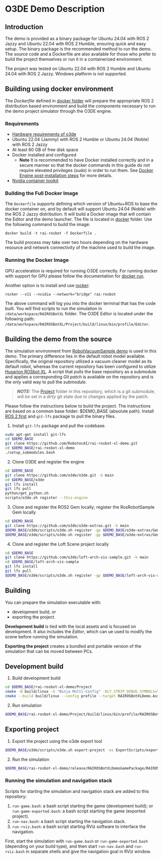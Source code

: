 # O3DE Demo Description

## Introduction

The demo is provided as a binary package for Ubuntu 24.04 with ROS 2 Jazzy and Ubuntu 22.04 with ROS 2 Humble, ensuring quick and easy setup. The binary package is the recommended method to run the demo. The source code and a Dockerfile are also available for those who prefer to build the project themselves or run it in a containerized environment.

The project was tested on Ubuntu 22.04 with ROS 2 Humble and Ubuntu 24.04 with ROS 2 Jazzy. Windows platform is not supported. 

## Building using docker environment

The _Dockerfile_ defined in [docker folder](./docker) will prepare the appropriate ROS 2 distribution based environment and build the components necessary to run the demo project simulator through the O3DE engine.

### Requirements

* [Hardware requirements of o3de](https://www.o3de.org/docs/welcome-guide/requirements/)
* Ubuntu 22.04 (Jammy) with ROS 2 Humble or Ubuntu 24.04 (Noble) with ROS 2 Jazzy
* At least 60 GB of free disk space
* Docker installed and configured
  * **Note** It is recommended to have Docker installed correctly and in a secure manner so that the docker commands in this guide do not require elevated privileges (sudo) in order to run them. See [Docker Engine post-installation steps](https://docs.docker.com/engine/install/linux-postinstall/) for more details.
* [Nvidia container toolkit](https://docs.nvidia.com/datacenter/cloud-native/container-toolkit/install-guide.html#docker)

### Building the Full Docker Image

The `Dockerfile` supports defining which version of Ubuntu+ROS to base the docker container on, and by default will support Ubuntu 24.04 (Noble) with the ROS 2 Jazzy distribution. It will build a Docker image that will contain the Editor and the demo launcher. The file is located in [docker](./docker) folder. Use the following command to build the image:

```
docker build -t rai-rosbot -f Dockerfile .
```

The build process may take over two hours depending on the hardware resource and network connectivity of the machine used to build the image.

### Running the Docker Image

GPU acceleration is required for running O3DE correctly. For running docker with support for GPU please follow the documentation for [docker run](https://docs.docker.com/engine/reference/commandline/run/).

Another option is to install and use [rocker](https://github.com/osrf/rocker):

```
rocker --x11 --nvidia --network="bridge" rai-rosbot
```

The above command will log you into the docker terminal that has the code built. You will find scripts to run the simulation in `/data/workspace/RAIROSBotXL` folder. The O3DE Editor is located under the following path: `/data/workspace/RAIROSBotXL/Project/build/linux/bin/profile/Editor`.

## Building the demo from the source

The simulation environment from [RobotVacuumSample demo](https://github.com/o3de/RobotVacuumSample) is used in this demo. The primary difference lies in the default robot model available. Specifically, the original repository utilized a vacuum cleaner model as its default robot, whereas the current repository has been configured to utilize [Husarion ROSbot XL](https://husarion.com/manuals/rosbot-xl/). A script that pulls the base repository as a submodule and applies a corresponding _Git patch_ is available on the repository and is the only valid way to pull the _submodule_. 

> **_NOTE:_** The [Project](../Project) folder in this repository, which is a git submodule, will be set in a *dirty* git state due to changes applied by the patch.

Please follow the instructions below to build the project. The instructions are based on a common base folder: $DEMO_BASE (absolute path). Install [ROS 2 first](https://docs.ros.org/en/humble/Installation/Ubuntu-Install-Debians.html) and `git-lfs` package to pull the binary files.

1. Install `git-lfs` package and pull the codebase.
```bash
sudo apt-get install git-lfs
cd $DEMO_BASE
git clone https://github.com/RobotecAI/rai-rosbot-xl-demo.git
cd $DEMO_BASE/rai-rosbot-xl-demo
./setup_submodules.bash
```

2. Clone O3DE and register the engine

```bash
cd $DEMO_BASE
git clone https://github.com/o3de/o3de.git -b main
cd $DEMO_BASE/o3de
git lfs install
git lfs pull
python/get_python.sh
scripts/o3de.sh register --this-engine
```

3. Clone and register the ROS2 Gem locally; register the RosRobotSample Gem locally

```bash
cd $DEMO_BASE
git clone https://github.com/o3de/o3de-extras.git -b main
$DEMO_BASE/o3de/scripts/o3de.sh register -gp $DEMO_BASE/o3de-extras/Gems/ROS2
$DEMO_BASE/o3de/scripts/o3de.sh register -gp $DEMO_BASE/o3de-extras/Gems/RosRobotSample
```

4. Clone and register the Loft Scene project locally

```bash
cd $DEMO_BASE
git clone https://github.com/o3de/loft-arch-vis-sample.git -b main
cd $DEMO_BASE/loft-arch-vis-sample
git lfs install
git lfs pull
$DEMO_BASE/o3de/scripts/o3de.sh register -gp $DEMO_BASE/loft-arch-vis-sample/Gems/ArchVis
```

## Building

You can prepare the simulation executable with:
- development build, or
- exporting the project.

**Development build** is tied with the local assets and is focused on development. It also includes the _Editor_, which can ue used to modify the scene before running the simulation.

**Exporting the project** creates a bundled and portable version of the simulation that can be moved between PCs.

## Development build

1. Build development build

```bash
cd $DEMO_BASE/rai-rosbot-xl-demo/Project
cmake -B build/linux -G "Ninja Multi-Config" -DLY_STRIP_DEBUG_SYMBOLS=TRUE -DLY_DISABLE_TEST_MODULES=ON
cmake --build build/linux --config profile --target RAIROSBotXLDemo.Assets RAIROSBotXLDemo.GameLauncher Editor
```

2. Run simulation

```bash
$DEMO_BASE/rai-rosbot-xl-demo/Project/build/linux/bin/profile/RAIROSBotXLDemo.GameLauncher -bg_ConnectToAssetProcessor=0
```

## Exporting project

1. Export the project using the o3de export tool
```bash
$DEMO_BASE/o3de/scripts/o3de.sh export-project -es ExportScripts/export_source_built_project.py --project-path $DEMO_BASE/rai-rosbot-xl-demo/Project -assets --fail-on-asset-errors -noserver -out $DEMO_BASE/rai-rosbot-xl-demo/release --build-tools --seedlist $DEMO_BASE/rai-rosbot-xl-demo/Project/AssetBundling/SeedLists/husarion.seed --no-unified-launcher
```

2. Run the simulation
```bash
$DEMO_BASE/rai-rosbot-xl-demo/release/RAIROSBotXLDemoGamePackage/RAIROSBotXLDemo.GameLauncher
```

### Running the simulation and navigation stack

Scripts for starting the simulation and navigation stack are added to this repository:
1. `run-game.bash`: a bash script starting the game (development build); or `run-game-exported.bash`: a bash script starting the game (exported project).
2. `run-nav.bash`: a bash script starting the navigation stack.
3. `run-rviz.bash`: a bash script starting RViz software to interface the navigation. 

First, start the simulation with `run-game.bash` or `run-game-exported.bash` (depending on your build type), and then start `run-nav.bash` and `run-rviz.bash` in separate shells and give the navigation goal in RViz window.
